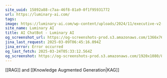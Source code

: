 ```yaml
---
site_uuid: 15892a88-c7aa-46f8-81a9-0f1f95931772
url: https://luminary-ai.com/
tags: 
image: https://luminary-ai.com/wp-content/uploads/2024/11/executive-v2-300.png
site_name: Luminary AI
title: AI ChatBot - Luminary AI
og_screenshot_url: https://og-screenshots-prod.s3.amazonaws.com/1366x768/80/false/0d80b887d5c7d8b3f515079c2f3ac78a1870c08f81e98154b5644d3c097ac529.jpeg
jina_last_request: 2025-03-09T06:45:16.094Z
jina_error: Error occurred
og_last_fetch: 2025-03-24T05:33:12.564Z
og_screenshot: https://og-screenshots-prod.s3.amazonaws.com/1920x1080/80/false/0d80b887d5c7d8b3f515079c2f3ac78a1870c08f81e98154b5644d3c097ac529.jpeg
---
```

[[RAG]] and [[Knowledge Augmented Generation|KAG]] 
